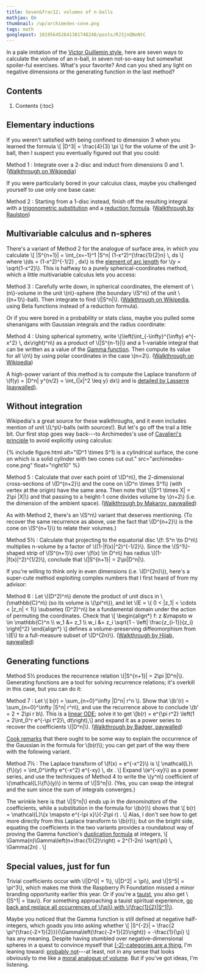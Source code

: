 ```yaml
---
title: Seven&frac12; volumes of n-balls
mathjax: On
thumbnail: /up/archimedes-cone.png
tags: math
googlepost: 101956452641381748248/posts/RJ3jnQNeNtC
---
```


In a pale imitation of the [Victor Guillemin style][vwg],
here are seven ways to calculate the volume of an n-ball,
in seven not-so-easy but somewhat spoiler-ful exercises.
What's your favorite? And can you shed any light on
negative dimensions or the generating function in the last method?

[vwg]: http://web.mit.edu/~leonidus/www/Lecture8Problems.pdf


## Contents
1. Contents
{:toc}

## Elementary inductions

If you weren't satisfied with being confined to dimension 3
when you learned the formula \\[ |D^3| = \\frac{4}{3} \\pi \\]
for the volume of the unit 3-ball,
then I suspect you eventually figured out that you could:

Method 1
: Integrate over a 2-disc and induct from dimensions 0 and 1.
  ([Walkthrough on Wikipedia][wp_2disc])

If you were particularly bored in your calculus class,
maybe you challenged yourself to use only one base case:

Method 2
: Starting from a 1-disc instead,
  finish off the resulting integral with a
  [trigonometric substitution][wb_trig]
  and a [reduction formula][wb_reduction].
  ([Walkthrough by Raulston][raulston])

[wp_2disc]: https://en.wikipedia.org/w/index.php?title=Volume_of_an_n-ball&oldid=712881940#The_two-dimension_recursion_formula
[wb_trig]: https://en.wikibooks.org/wiki/Calculus/Integration_techniques/Trigonometric_Substitution
[wb_reduction]: https://en.wikibooks.org/wiki/Calculus/Integration_techniques/Reduction_Formula
[raulston]: http://www2.sjs.org/raulston/mvc.10/ISPs/Hyperspace.htm


## Multivariable calculus and n-spheres

There's a variant of Method 2 for the analogue of surface area,
in which you calculate
  \\[ |S^{n+1}| = \\int\_{x=-1}^1 |S^n| (1-x^2)^{\frac{1}{2}n} \\, ds \\]
where \\(ds = (1-x^2)^{-1/2} \, dx\\)
is the [element of arc length][wp_arclength]
for \\(y = \sqrt{1-x^2}\\).
This is halfway to a purely spherical-coordinates method,
which a little multivariable calculus lets you access:

Method 3
: Carefully write down, in spherical coordinates,
  the element of \\(n\\)-volume in the unit \\(n\\)-sphere
  (the boundary \\(S^n\\) of the unit \\((n+1)\\)-ball).
  Then integrate to find \\(|S^n|\\).
  ([Walkthrough on Wikipedia][wp_spherical],
  using Beta functions instead of a reduction formula).

Or if you were bored in a probability or stats class,
maybe you pulled some shenanigans with Gaussian integrals
and the radius coordinate:

Method 4
: Using spherical symmetry, write
  \\(\\left(\\int\_{-\\infty}^{\\infty} e^{-x^2} \\, dx\\right)^n\\)
  as a product of \\(|S^{n-1}|\\) and a 1-variable integral
  that can be written as a value of the [Gamma function][wp_gamma].
  Then compute its value for all \\(n\\)
  by using polar coordinates in the case \\(n=2\\).
  ([Walkthrough on Wikipedia][wp_gaussian])

A high-power variant of this method is to compute the Laplace transform
of \\(f(y) = |D^n| y^{n/2} = \\int\_{|x|^2 \\leq y} dx\\)
and is [detailed by Lasserre (paywalled)][lasserre].

[wp_arclength]: https://en.wikipedia.org/wiki/Arc_length#Finding_arc_lengths_by_integrating
[wp_spherical]: https://en.wikipedia.org/w/index.php?title=Volume_of_an_n-ball&oldid=712881940#Direct_integration_in_spherical_coordinates
[wp_gamma]: https://en.wikipedia.org/wiki/Gamma_function
[wp_gaussian]: https://en.wikipedia.org/w/index.php?title=Volume_of_an_n-ball&oldid=712881940#Gaussian_integrals
[lasserre]: http://www.jstor.org/stable/2695624


## Without integration

Wikipedia's a great source for these walkthroughs,
and it even includes mention of unit \\(L^p\\)-balls (with sources!).
But let's go off the trail a little bit.
Our first stop goes way back---to Archimedes's
use of [Cavalieri's principle][wp_cav] to avoid
explicitly using calculus:

{% include figure.html alt="\(D^1 \times S^1\) is a cylindrical surface, the cone on which is a solid cylinder with two cones cut out." src="archimedes-cone.png" float="right10" %}

Method 5
: Calculate that
  over each point of \\(D^n\\), the 2-dimensional cross-sections of
  \\(D^{n+2}\\) and the cone on \\(D^n \times S^1\\)
  (with vertex at the origin) have the same area.
  Then note that \\(|S^1 \times X| = 2\\pi |X|\\)
  and that passing to a height-1 cone divides volume by \\(n+2\\)
  (i.e. the dimension of the ambient space).
  ([Walkthrough by Makarov, paywalled][makarov])

As with Method 2, there's an \\(S^n\\) variant that deserves mentioning.
(To recover the same recurrence as above,
use the fact that \\(D^{n+2}\\) is the cone on \\(S^{n+1}\\)
to relate their volumes.)

Method 5&frac12;
: Calculate that
  projecting to the equatorial disc \\(f: S^n \\to D^n\\)
  multiplies n-volume by a factor of \\((1-|f(x)|^2)^{-1/2}\\).
  Since the \\(S^1\\)-shaped strip of \\(S^{n+1}\\) over \\(f(x) \\in D^n\\)
  has radius \\((1-|f(x)|^2)^{1/2}\\), conclude that
  \\(|S^{n+1}| = 2\\pi|D^n|\\).

If you're willing to think only in even dimensions (i.e. \\(D^{2n}\\)),
here's a super-cute method exploiting complex numbers
that I first heard of from my advisor:

Method 6
: Let \\((D^2)^n\\) denote the product of unit discs in \\(\\mathbb{C}^n\\)
  (so its volume is \\(\\pi^n\\)), and let
  \\(E = \\{ 0 < |z\_1| < \\cdots < |z\_n| < 1\\} \\subseteq (D^2)^n\\)
  be a fundamental domain under the action of permuting the coordinates.
  Check that
  \\[ \\begin{align\*}
  f: z &\\mapsto w \\in \\mathbb{C}^n \\\\ 
  w\_1 &= z\_1 \\\\ 
  w\_i &= z\_i \\sqrt{1 - \\left| \\frac{z\_{i-1}}{z\_i} \\right|^2}
  \\end{align\*} \\]
  defines a volume-preserving diffeomorphism from \\(E\\)
  to a full-measure subset of \\(D^{2n}\\).
  ([Walkthrough by Hijab, paywalled][Hijab])

[wp_cav]: https://en.wikipedia.org/wiki/Cavalieri%27s_principle
[makarov]: http://www.jstor.org/stable/10.4169/amer.math.monthly.119.08.685
[hijab]: http://www.jstor.org/stable/2589320


## Generating functions

Method 5&frac12; produces the recurrence relation
\\(|S^{n+1}| = 2\\pi |D^n|\\).
Generating functions are a tool for solving recurrence relations;
it's overkill in this case, but you can do it:

Method 7
: Let \\( b(r) = \\sum\_{n=0}^\\infty |D^n| r^n \\).
  Show that \\(b'(r) = \\sum\_{n=0}^\\infty |S^n| r^n\\),
  and use the recurrence above to conclude \\(b' = 2 + 2\\pi r b\\).
  This is a [linear ODE][wp_ode]; solve it to get
  \\[b(r) = e^{\\pi r^2} \\left(1 + 2\\int\_0^r e^{-\\pi t^2}\\, dt\\right),\\]
  and expand it as a power series to recover the coefficients \\(|D^n|\\).
  ([Walkthrough by Badger, paywalled][badger])

[Cook remarks][cook] that there ought to be some way to explain
the occurrence of the Gaussian in the formula for \\(b(r)\\);
you can get part of the way there with the following variant.

Method 7&frac12;
: The Laplace transform of \\(f(x) = e^{-x^2}\\) is
  \\[ \\mathcal{L}\\{f\\}(y) = \\int\_0^\\infty e^{-x^2} e^{-xy} \\, dx . \\]
  Expand \\(e^{-xy}\\) as a power series,
  and use the techniques of Method 4 to write the \\(y^n\\) coefficient
  of \\(\\mathcal{L}\\{f\\}(y)\\) in terms of \\(|S^n|\\).
  (Yes, you can swap the integral and the sum since the sum
  of integrals converges.)

The wrinkle here is that \\(|S^n|\\) ends up
in the *denominators* of the coefficients,
while a substitution in the formula for \\(b(r)\\) shows that
  \\[ b(r) = \\mathcal{L}\\{x \\mapsto e^{-\\pi x}\\}(-2\\pi r) . \\]
Alas, I don't see how to get more directly from this Laplace transform
to \\(b(r)\\); but on the bright side, equating the coefficients
in the two variants provides a roundabout way of proving
the Gamma function's [duplication formula][wp_gammadup] at integers,
  \\[ \\Gamma(n)\\Gamma\\left(n+\\frac{1}{2}\\right) =
  2^{1-2n} \\sqrt{\\pi} \\, \\Gamma(2n) . \\]


[wp_ode]: https://en.wikipedia.org/wiki/Linear_differential_equation#First-order_equation_with_variable_coefficients
[badger]: http://www.jstor.org/stable/2589319
[cook]: http://www.johndcook.com/blog/2013/03/18/an-incomplete-post-about-sphere-volumes/
[wp_gammadup]: https://en.wikipedia.org/wiki/Gamma_function#Properties


## Special values, just for fun

Trivial coefficients occur with \\(|D^0| = 1\\), \\(|D^2| = \\pi\\),
and \\(|S^5| = \\pi^3\\), which makes me think the Raspberry Pi
Foundation missed a minor branding opportunity earlier this year.
Or if you're a [tauist][tauday], you also get \\(|S^1| = \\tau\\).
For something approaching a tauist spiritual experience,
<a href="#elementary-inductions" onclick="var jax = MathJax.Hub.getAllJax(document.getElementsByTagName('article')[0]); for (var i = 0; i < jax.length; i++) { jax[i].SourceElement().innerHTML = jax[i].originalText.replace('4}{3} \\pi', '2}{3}|S^1|').replace('1-2n} \\sqrt{\\pi', '-2n} \\sqrt{|S^1|').replace(/2\\pi/g, '|S^1|').replace(/\\pi\^/g, '\\left(\\frac{1}{2}|S^1|\\right)^').replace(/\\pi/g, '\\frac{1}{2}|S^1|'); } MathJax.Hub.Queue(['Reprocess', MathJax.Hub]); return true;">go back and replace all
occurrences of \\(\\pi\\) with \\(\\frac{1}{2}|S^1|\\)</a>.

Maybe you noticed that the Gamma function is still defined at
negative half-integers, which goads you into asking whether
  \\[ |S^{-2}| = \\frac{2 \\pi^{\\frac{-2+1}{2}}}{\Gamma\\left(\\frac{-2+1}{2}\\right)} = -\\frac{1}{\\pi} \\]
has any meaning. Despite having stumbled over negative-dimensional
spheres in a quest to convince myself that
[(-2)-categories are a thing][baezshulman],
I'm leaning toward: [probably not][so_survey]---at least,
not in any sense that looks obviously to me like a
[moral analogue of volume][so_sidenote].
But if you've got ideas, I'm listening.

[tauday]: http://tauday.com/
[baezshulman]: http://arxiv.org/abs/math.CT/0608420
[so_survey]: http://math.stackexchange.com/questions/423874/
[so_sidenote]: http://math.stackexchange.com/questions/1176034/
